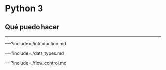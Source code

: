# Python 3
## Qué puedo hacer

---

---?include=./introduction.md

---?include=./data_types.md

---?include=./flow_control.md
